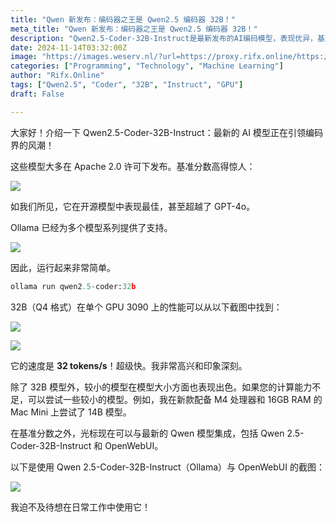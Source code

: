 ```yaml
---
title: "Qwen 新发布：编码器之王是 Qwen2.5 编码器 32B！"
meta_title: "Qwen 新发布：编码器之王是 Qwen2.5 编码器 32B！"
description: "Qwen2.5-Coder-32B-Instruct是最新发布的AI编码模型，表现优异，基准分数超过GPT-4o，速度达到32 tokens/s。该模型在Apache 2.0许可下开源，支持多种硬件配置，包括单个GPU 3090和较小的14B模型，适用于计算能力较低的用户。Ollama已为多个模型提供支持，用户可通过简单命令运行模型。"
date: 2024-11-14T03:32:00Z
image: "https://images.weserv.nl/?url=https://proxy.rifx.online/https://cdn-images-1.readmedium.com/v2/resize:fit:800/1*OzrZMolY75t_cdux5UGtIg.png"
categories: ["Programming", "Technology", "Machine Learning"]
author: "Rifx.Online"
tags: ["Qwen2.5", "Coder", "32B", "Instruct", "GPU"]
draft: False

---
```


大家好！介绍一下 Qwen2\.5\-Coder\-32B\-Instruct：最新的 AI 模型正在引领编码界的风潮！



这些模型大多在 Apache 2\.0 许可下发布。基准分数高得惊人：

![](https://images.weserv.nl/?url=https://proxy.rifx.online/https://cdn-images-1.readmedium.com/v2/resize:fit:800/1*aHeNvfOvcpME0qzy6EQexQ.jpeg)

如我们所见，它在开源模型中表现最佳，甚至超越了 GPT\-4o。

Ollama 已经为多个模型系列提供了支持。

![](https://images.weserv.nl/?url=https://proxy.rifx.online/https://cdn-images-1.readmedium.com/v2/resize:fit:800/1*rV1xrpRXUjTFFoKwSsfeOg.png)

因此，运行起来非常简单。

```python
ollama run qwen2.5-coder:32b
```

32B（Q4 格式）在单个 GPU 3090 上的性能可以从以下截图中找到：

![](https://images.weserv.nl/?url=https://proxy.rifx.online/https://cdn-images-1.readmedium.com/v2/resize:fit:800/1*MVQ0srQhRxX4Ifo3IqU6og.png)

![](https://images.weserv.nl/?url=https://proxy.rifx.online/https://cdn-images-1.readmedium.com/v2/resize:fit:800/1*jtH3ixeeOQGfyDzmO4Ni3A.png)

它的速度是 **32 tokens/s**！超级快。我非常高兴和印象深刻。

除了 32B 模型外，较小的模型在模型大小方面也表现出色。如果您的计算能力不足，可以尝试一些较小的模型。例如，我在新款配备 M4 处理器和 16GB RAM 的 Mac Mini 上尝试了 14B 模型。

在基准分数之外，光标现在可以与最新的 Qwen 模型集成，包括 Qwen 2\.5\-Coder\-32B\-Instruct 和 OpenWebUI。

以下是使用 Qwen 2\.5\-Coder\-32B\-Instruct（Ollama）与 OpenWebUI 的截图：

![](https://images.weserv.nl/?url=https://proxy.rifx.online/https://cdn-images-1.readmedium.com/v2/resize:fit:800/1*q-Pq3snVhkBs3e_Oxj4_Xw.png)

我迫不及待想在日常工作中使用它！


